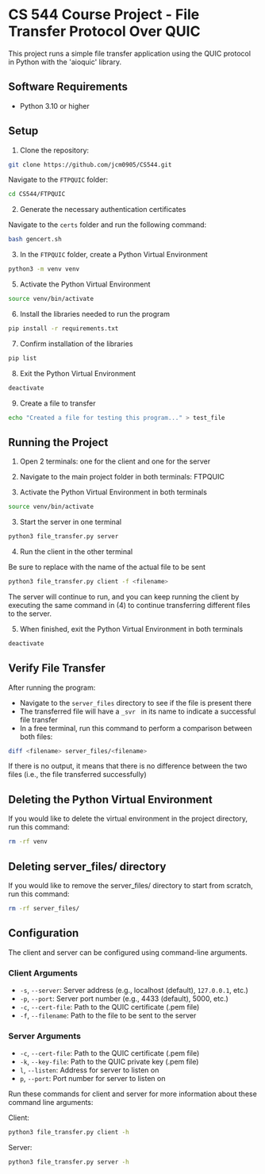 # CS 544 Course Project - File Transfer Protocol Over QUIC

This project runs a simple file transfer application using the QUIC protocol in Python with the 'aioquic' library.

## Software Requirements

- Python 3.10 or higher

## Setup
1. Clone the repository:
```sh
git clone https://github.com/jcm0905/CS544.git
```
Navigate to the `FTPQUIC` folder:
```sh
cd CS544/FTPQUIC
```

2. Generate the necessary authentication certificates

Navigate to the `certs` folder and run the following command:
```sh
bash gencert.sh
```
3. In the `FTPQUIC` folder, create a Python Virtual Environment
```sh
python3 -m venv venv
```

5. Activate the Python Virtual Environment
```sh
source venv/bin/activate
```

6. Install the libraries needed to run the program
```sh
pip install -r requirements.txt
```

7. Confirm installation of the libraries
```sh
pip list
```

8. Exit the Python Virtual Environment
```sh
deactivate
```

9. Create a file to transfer
```sh
echo "Created a file for testing this program..." > test_file
```

## Running the Project

1. Open 2 terminals: one for the client and one for the server

2. Navigate to the main project folder in both terminals: FTPQUIC

4. Activate the Python Virtual Environment in both terminals
```sh
source venv/bin/activate
```

3. Start the server in one terminal
```sh
python3 file_transfer.py server
```

4. Run the client in the other terminal

Be sure to replace <filename> with the name of the actual file to be sent
```sh
python3 file_transfer.py client -f <filename>
```

The server will continue to run, and you can keep running the client by executing the same command in (4) to continue transferring different files to the server.

5. When finished, exit the Python Virtual Environment in both terminals
```sh
deactivate
```

## Verify File Transfer

After running the program:
- Navigate to the `server_files` directory to see if the file is present there
- The transferred file will have a `_svr ` in its name to indicate a successful file transfer
- In a free terminal, run this command to perform a comparison between both files:
```sh
diff <filename> server_files/<filename>
```

If there is no output, it means that there is no difference between the two files (i.e., the file transferred successfully)

## Deleting the Python Virtual Environment

If you would like to delete the virtual environment in the project directory, run this command:
```sh
rm -rf venv
```


## Deleting server_files/ directory

If you would like to remove the server_files/ directory to start from scratch, run this command:
```sh
rm -rf server_files/
```

## Configuration

The client and server can be configured using command-line arguments.

### Client Arguments

- `-s`, `--server`: Server address (e.g., localhost (default), `127.0.0.1`, etc.)
- `-p`, `--port`: Server port number (e.g., 4433 (default), 5000, etc.)
- `-c`, `--cert-file`: Path to the QUIC certificate (.pem file)
- `-f`, `--filename`: Path to the file to be sent to the server

### Server Arguments

- `-c`, `--cert-file`: Path to the QUIC certificate (.pem file)
- `-k`, `--key-file`: Path to the QUIC private key (.pem file)
- `l`, `--listen`: Address for server to listen on
- `p`, `--port`: Port number for server to listen on

Run these commands for client and server for more information about these command line arguments:

Client:
```sh
python3 file_transfer.py client -h
```

Server:
```sh
python3 file_transfer.py server -h
```
